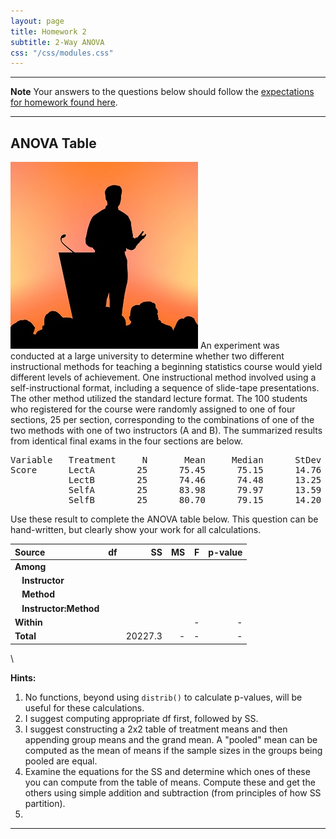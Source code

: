```yaml
---
layout: page
title: Homework 2
subtitle: 2-Way ANOVA
css: "/css/modules.css"
---
```


----

<div class="alert alert-warning">
  <strong>Note</strong> Your answers to the questions below should follow the <a href="../../resources/hwformat" target="_blank">expectations for homework found here</a>.
</div>

----

## ANOVA Table
<img src="../zimgs/lecture.jpg" alt="Lecture" class="img-right">
An experiment was conducted at a large university to determine whether two different instructional methods for teaching a beginning statistics course would yield different levels of achievement. One instructional method involved using a self-instructional format, including a sequence of slide-tape presentations. The other method utilized the standard lecture format. The 100 students who registered for the course were randomly assigned to one of four sections, 25 per section, corresponding to the combinations of one of the two methods with one of two instructors (A and B). The summarized results from identical final exams in the four sections are below.

<pre>
Variable   Treatment     N       Mean     Median      StDev
Score      LectA        25      75.45      75.15      14.76
           LectB        25      74.46      74.48      13.25
           SelfA        25      83.98      79.97      13.59
           SelfB        25      80.70      79.15      14.20
</pre>

Use these result to complete the ANOVA table below. This question can be hand-written, but clearly show your work for all calculations.

Source     | df | SS | MS | F  | p-value
:----------|---:|---:|---:|---:|--------:
**Among**  |    |    |    |    |
&nbsp;&nbsp; **Instructor**  |    |    |    |    |
&nbsp;&nbsp; **Method**  |    |    |    |    |
&nbsp;&nbsp; **Instructor:Method**  |    |    |    |    |
**Within** |    |    |    | -  | -
**Total**  |    | 20227.3 | -  | -  | -

\ 

**Hints:**

1. No functions, beyond using `distrib()` to calculate p-values, will be useful for these calculations.
1. I suggest computing appropriate df first, followed by SS.
1. I suggest constructing a 2x2 table of treatment means and then appending group means and the grand mean. A "pooled" mean can be computed as the mean of means if the sample sizes in the groups being pooled are equal.
1. Examine the equations for the SS and determine which ones of these you can compute from the table of means. Compute these and get the others using simple addition and subtraction (from principles of how SS partition).
1. 
----
